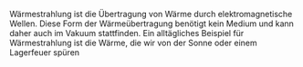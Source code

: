 Wärmestrahlung ist die Übertragung von Wärme durch elektromagnetische Wellen. Diese Form der Wärmeübertragung benötigt kein Medium und kann daher auch im Vakuum stattfinden. Ein alltägliches Beispiel für Wärmestrahlung ist die Wärme, die wir von der Sonne oder einem Lagerfeuer spüren